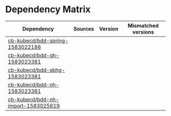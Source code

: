 # Dependency Matrix

Dependency | Sources | Version | Mismatched versions
---------- | ------- | ------- | -------------------
[cb-kubecd/bdd-spring-1583022186](https://github.com/cb-kubecd/bdd-spring-1583022186.git) |  | []() | 
[cb-kubecd/bdd-gh-1583023381](https://github.com/cb-kubecd/bdd-gh-1583023381.git) |  | []() | 
[cb-kubecd/bdd-sbhg-1583023381](https://github.com/cb-kubecd/bdd-sbhg-1583023381.git) |  | []() | 
[cb-kubecd/bdd-nh-1583023381](https://github.com/cb-kubecd/bdd-nh-1583023381.git) |  | []() | 
[cb-kubecd/bdd-nh-import-1583025619](https://github.com/cb-kubecd/bdd-nh-import-1583025619.git) |  | []() | 
